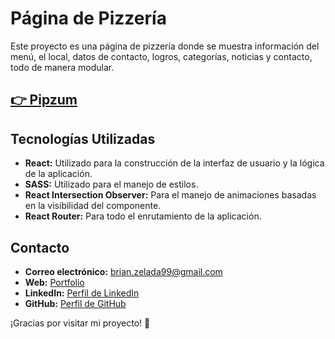 # Página de Pizzería

Este proyecto es una página de pizzería donde se muestra información del menú, el local, datos de contacto, logros, categorías, noticias y contacto, todo de manera modular.

## [👉 Pipzum](https://pipzum.vercel.app/)

## Tecnologías Utilizadas

- **React:** Utilizado para la construcción de la interfaz de usuario y la lógica de la aplicación.
- **SASS:** Utilizado para el manejo de estilos.
- **React Intersection Observer:** Para el manejo de animaciones basadas en la visibilidad del componente.
- **React Router:** Para todo el enrutamiento de la aplicación.

## Contacto

- **Correo electrónico:** brian.zelada99@gmail.com
- **Web:** [Portfolio](https://brianzelada.vercel.app/)
- **LinkedIn:** [Perfil de LinkedIn](https://www.linkedin.com/in/brianzelada/)
- **GitHub:** [Perfil de GitHub](https://github.com/ZBrian99)

¡Gracias por visitar mi proyecto! 🚀
